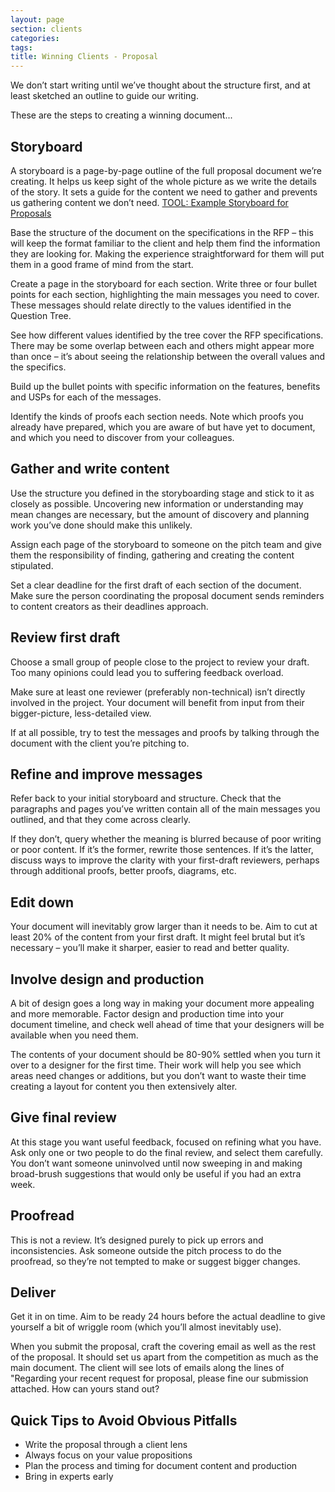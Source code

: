 ```yaml
---
layout: page
section: clients
categories:
tags:
title: Winning Clients - Proposal
---
```


We don’t start writing until we’ve thought about the structure first, and at least sketched an outline to guide our writing.

These are the steps to creating a winning document...

## Storyboard
A storyboard is a page-by-page outline of the full proposal document we’re creating. It helps us keep sight of the whole picture as we write the details of the story. It sets a guide for the content we need to gather and prevents us gathering content we don’t need.
[TOOL: Example Storyboard for Proposals](https://docs.google.com/a/wunderkraut.com/document/d/16yZT6ukxPDywPZD4SCa2d_k9Yw45SQjFiiFY_BYUhzo/edit)

Base the structure of the document on the specifications in the RFP – this will keep the format familiar to the client and help them find the information they are looking for. Making the experience straightforward for them will put them in a good frame of mind from the start.

Create a page in the storyboard for each section. Write three or four bullet points for each section, highlighting the main messages you need to cover. These messages should relate directly to the values identified in the Question Tree.

See how different values identified by the tree cover the RFP specifications. There may be some overlap between each and others might appear more than once – it’s about seeing the relationship between the overall values and the specifics.

Build up the bullet points with specific information on the features, benefits and USPs for each of the messages.

Identify the kinds of proofs each section needs. Note which proofs you already have prepared, which you are aware of but have yet to document, and which you need to discover from your colleagues.

## Gather and write content
Use the structure you defined in the storyboarding stage and stick to it as closely as possible. Uncovering new information or understanding may mean changes are necessary, but the amount of discovery and planning work you’ve done should make this unlikely.

Assign each page of the storyboard to someone on the pitch team and give them the responsibility of finding, gathering and creating the content stipulated.

Set a clear deadline for the first draft of each section of the document. Make sure the person coordinating the proposal document sends reminders to content creators as their deadlines approach.

## Review first draft
Choose a small group of people close to the project to review your draft. Too many opinions could lead you to suffering feedback overload.

Make sure at least one reviewer (preferably non-technical) isn’t directly involved in the project. Your document will benefit from input from their bigger-picture, less-detailed view.

If at all possible, try to test the messages and proofs by talking through the document with the client you’re pitching to.

## Refine and improve messages
Refer back to your initial storyboard and structure. Check that the paragraphs and pages you’ve written contain all of the main messages you outlined, and that they come across clearly.

If they don’t, query whether the meaning is blurred because of poor writing or poor content. If it’s the former, rewrite those sentences. If it’s the latter, discuss ways to improve the clarity with your first-draft reviewers, perhaps through additional proofs, better proofs, diagrams, etc.

## Edit down
Your document will inevitably grow larger than it needs to be. Aim to cut at least 20% of the content from your first draft. It might feel brutal but it’s necessary – you’ll make it sharper, easier to read and better quality.

## Involve design and production
A bit of design goes a long way in making your document more appealing and more memorable. Factor design and production time into your document timeline, and check well ahead of time that your designers will be available when you need them.

The contents of your document should be 80-90% settled when you turn it over to a designer for the first time. Their work will help you see which areas need changes or additions, but you don’t want to waste their time creating a layout for content you then extensively alter.

## Give final review
At this stage you want useful feedback, focused on refining what you have. Ask only one or two people to do the final review, and select them carefully. You don’t want someone uninvolved until now sweeping in and making broad-brush suggestions that would only be useful if you had an extra week.

## Proofread
This is not a review. It’s designed purely to pick up errors and inconsistencies. Ask someone outside the pitch process to do the proofread, so they’re not tempted to make or suggest bigger changes. 

## Deliver
Get it in on time. Aim to be ready 24 hours before the actual deadline to give yourself a bit of wriggle room (which you’ll almost inevitably use).

When you submit the proposal, craft the covering email as well as the rest of the proposal. It should set us apart from the competition as much as the main document. The client will see lots of emails along the lines of "Regarding your recent request for proposal, please fine our submission attached. How can yours stand out?


## Quick Tips to Avoid Obvious Pitfalls

- Write the proposal through a client lens
- Always focus on your value propositions
- Plan the process and timing for document content and production
- Bring in experts early



